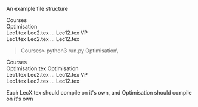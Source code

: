 An example file structure

Courses\
	Optimisation\
		Lec1.tex
		Lec2.tex
		...
		Lec12.tex
	VP\
		Lec1.tex
		Lec2.tex
		...
		Lec12.tex
		
> Courses> python3 run.py Optimisation\


Courses\
	Optimisation.tex
	Optimisation\
		Lec1.tex
		Lec2.tex
		...
		Lec12.tex
	VP\
		Lec1.tex
		Lec2.tex
		...
		Lec12.tex
		
		
Each LecX.tex should compile on it's own, and Optimisation should compile on it's own